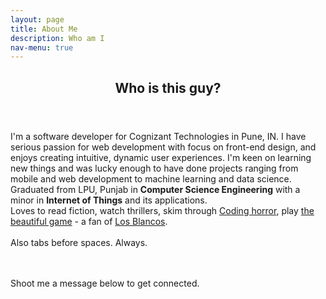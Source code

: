 ```yaml
---
layout: page
title: About Me
description: Who am I
nav-menu: true
---
```


<!-- Main -->
<div id="main" class="alt">

<!-- One -->
<section id="one">
	<div class="inner">
		<header class="major">
			<h1>Who is this guy?</h1>
		</header>

<!-- Content -->
<p>I'm a software developer for Cognizant Technologies in Pune, IN.
I have serious passion for web development with focus on front-end design, and enjoys creating intuitive, dynamic user experiences. I'm keen on learning new things and was lucky enough to have done projects ranging from mobile and web development to machine learning and data science.  <br />
	Graduated from LPU, Punjab in <b>Computer Science Engineering</b> with a minor in <b>Internet of Things</b> and its applications. <br />
	Loves to read fiction, watch thrillers, skim through <a href="https://blog.codinghorror.com/">Coding horror</a>, play <a href="https://en.wikipedia.org/wiki/The_Beautiful_Game">the beautiful game</a> - a fan of <a href="https://en.wikipedia.org/wiki/Real_Madrid_CF">Los Blancos</a>. <br/><br/>	
	Also tabs before spaces. Always.
</p>

<br/>
<br/>
Shoot me a message below to get connected.
</div>

</section>

</div>
